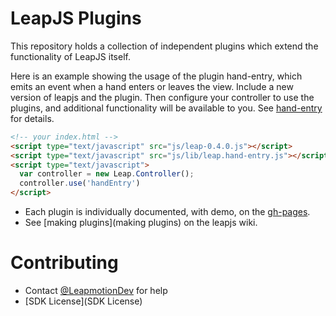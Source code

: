 LeapJS Plugins
==============

This repository holds a collection of independent plugins which extend the functionality of LeapJS itself.

Here is an example showing the usage of the plugin hand-entry, which emits an event when a hand enters or leaves
the view.  Include a new version of leapjs and the plugin.  Then configure your controller to use the plugins, and
additional functionality will be available to you.  See [hand-entry](hand-entry) for details.

```html
<!-- your index.html -->
<script type="text/javascript" src="js/leap-0.4.0.js"></script>
<script type="text/javascript" src="js/lib/leap.hand-entry.js"></script>
<script type="text/javascript">
  var controller = new Leap.Controller();
  controller.use('handEntry')
</script>
```


 - Each plugin is individually documented, with demo, on the [gh-pages](gh-pages).
 - See [making plugins](making plugins) on the leapjs wiki.



Contributing
===============

 - Contact [@LeapmotionDev](https://twitter.com/LeapMotionDev) for help
 - [SDK License](SDK License)